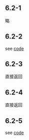 ## 6.2-1 ##
略

## 6.2-2 ##
see [code](ex6.2-2.py)

## 6.2-3 ##
直接返回

## 6.2-4 ##
直接返回

## 6.2-5 ##
see [code](ex6.2-5.py)  